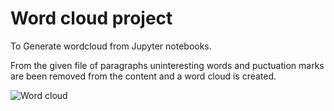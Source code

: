 # Word cloud project 

 To Generate wordcloud from Jupyter notebooks.
 
 From the given file of paragraphs uninteresting words and puctuation marks are been removed from the content and a word
 cloud is created.
 
 ![Word cloud](https://user-images.githubusercontent.com/51138087/93668318-838b0b00-fa40-11ea-8aeb-18081d976de4.png)



